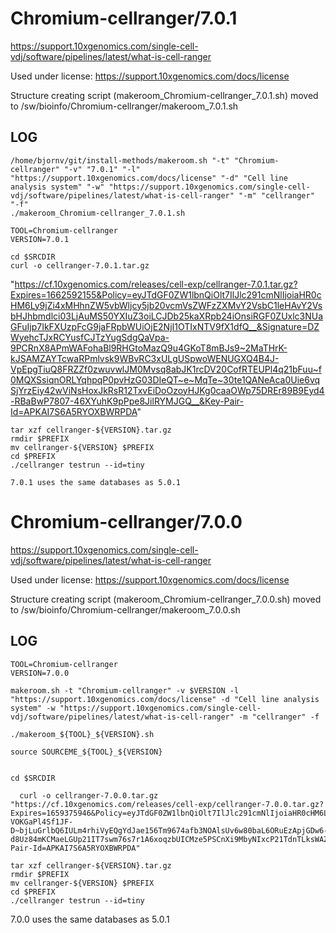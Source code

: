 Chromium-cellranger/7.0.1
========================

<https://support.10xgenomics.com/single-cell-vdj/software/pipelines/latest/what-is-cell-ranger>

Used under license:
https://support.10xgenomics.com/docs/license


Structure creating script (makeroom_Chromium-cellranger_7.0.1.sh) moved to /sw/bioinfo/Chromium-cellranger/makeroom_7.0.1.sh

LOG
---

    /home/bjornv/git/install-methods/makeroom.sh "-t" "Chromium-cellranger" "-v" "7.0.1" "-l" "https://support.10xgenomics.com/docs/license" "-d" "Cell line analysis system" "-w" "https://support.10xgenomics.com/single-cell-vdj/software/pipelines/latest/what-is-cell-ranger" "-m" "cellranger" "-f"
    ./makeroom_Chromium-cellranger_7.0.1.sh

    TOOL=Chromium-cellranger
    VERSION=7.0.1

    cd $SRCDIR
    curl -o cellranger-7.0.1.tar.gz
"https://cf.10xgenomics.com/releases/cell-exp/cellranger-7.0.1.tar.gz?Expires=1662592155&Policy=eyJTdGF0ZW1lbnQiOlt7IlJlc291cmNlIjoiaHR0cHM6Ly9jZi4xMHhnZW5vbWljcy5jb20vcmVsZWFzZXMvY2VsbC1leHAvY2VsbHJhbmdlci03LjAuMS50YXIuZ3oiLCJDb25kaXRpb24iOnsiRGF0ZUxlc3NUaGFuIjp7IkFXUzpFcG9jaFRpbWUiOjE2NjI1OTIxNTV9fX1dfQ__&Signature=DZWyehcTJxRCYusfCJTzYugSdgQaVpa-9PCRnX8APmWAFohaBl9RHGtoMazQ9u4GKoT8mBJs9~2MaTHrK-kJSAMZAYTcwaRPmlvsk9WBvRC3xULgUSpwoWENUGXQ4B4J-VpEpgTiuQ8FRZZf0zwuvwlJM0Mvsq8abJK1rcDV20CofRTEUPl4q21bFuu~f0MQXSsiqnORLYqhpqP0pvHzG03DIeQT~e~MqTe~30te1QANeAca0Uie6vqSjYrzEiy42wViNsHoxJkRsR12TxvEiDoOzoyHJKg0caaOWp75DREr89B9Eyd4-RBaBwP7807-46XYuhK9pPpe8JilRYMJGQ__&Key-Pair-Id=APKAI7S6A5RYOXBWRPDA"

    tar xzf cellranger-${VERSION}.tar.gz
    rmdir $PREFIX
    mv cellranger-${VERSION} $PREFIX
    cd $PREFIX
    ./cellranger testrun --id=tiny

    7.0.1 uses the same databases as 5.0.1








Chromium-cellranger/7.0.0
========================

<https://support.10xgenomics.com/single-cell-vdj/software/pipelines/latest/what-is-cell-ranger>

Used under license:
https://support.10xgenomics.com/docs/license


Structure creating script (makeroom_Chromium-cellranger_7.0.0.sh) moved to /sw/bioinfo/Chromium-cellranger/makeroom_7.0.0.sh

LOG
---
    TOOL=Chromium-cellranger
    VERSION=7.0.0

    makeroom.sh -t "Chromium-cellranger" -v $VERSION -l "https://support.10xgenomics.com/docs/license" -d "Cell line analysis system" -w "https://support.10xgenomics.com/single-cell-vdj/software/pipelines/latest/what-is-cell-ranger" -m "cellranger" -f
    
    ./makeroom_${TOOL}_${VERSION}.sh

    source SOURCEME_${TOOL}_${VERSION}
   
    
    cd $SRCDIR

      curl -o cellranger-7.0.0.tar.gz "https://cf.10xgenomics.com/releases/cell-exp/cellranger-7.0.0.tar.gz?Expires=1659375946&Policy=eyJTdGF0ZW1lbnQiOlt7IlJlc291cmNlIjoiaHR0cHM6Ly9jZi4xMHhnZW5vbWljcy5jb20vcmVsZWFzZXMvY2VsbC1leHAvY2VsbHJhbmdlci03LjAuMC50YXIuZ3oiLCJDb25kaXRpb24iOnsiRGF0ZUxlc3NUaGFuIjp7IkFXUzpFcG9jaFRpbWUiOjE2NTkzNzU5NDZ9fX1dfQ__&Signature=CZETuTSaLEibWbLrRySbBo3U5weSAhkd1TbG1abaI2t~4F2RzrOFyYvi3-VOKGaPl4Sf1JF-D~bjLuGrlbQ6IULm4rhiVyEQgYdJae156Tm9674afb3NOAlsUv6w80baL6ORuEzApjGDw6-d8Uz84mKCMaeLGUp21IT7swm76s7r1A6xoqzbUICMze5PSCnXi9MbyNIxcP21TdnTLksWAZKtdIuRTApJd1XcxWA5~ZaW3iJ4L3QpLzz659gyvLD2lvJyzkP6TK25lIDYY93pV2UWX31q0Zm5IgdQ4Cput5xNyIva9P4hmXAPGqWQBolwh3WoY~FZiC9kv3KgiS53hQ__&Key-Pair-Id=APKAI7S6A5RYOXBWRPDA"

    tar xzf cellranger-${VERSION}.tar.gz
    rmdir $PREFIX
    mv cellranger-${VERSION} $PREFIX
    cd $PREFIX
    ./cellranger testrun --id=tiny


7.0.0 uses the same databases as 5.0.1
